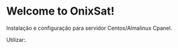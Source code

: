 # Welcome to OnixSat!

Instalação e configuração para servidor Centos/Almalinux Cpanel.

Utilizar:.
